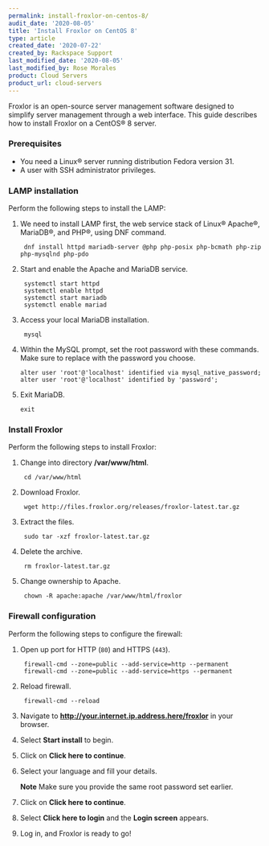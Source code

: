```yaml
---
permalink: install-froxlor-on-centos-8/
audit_date: '2020-08-05'
title: 'Install Froxlor on CentOS 8'
type: article
created_date: '2020-07-22'
created_by: Rackspace Support
last_modified_date: '2020-08-05'
last_modified_by: Rose Morales
product: Cloud Servers
product_url: cloud-servers
---
```


Froxlor is an open-source server management software designed to simplify server management through a web interface. This guide describes how to install Froxlor on a CentOS&reg; 8 server.

### Prerequisites

- You need a Linux&reg; server running distribution Fedora version 31.
- A user with SSH administrator privileges.

### LAMP installation

Perform the following steps to install the LAMP:

1. We need to install LAMP first, the web service stack of Linux&reg; Apache&reg;, MariaDB&reg;, and PHP&reg;, using DNF command.

        dnf install httpd mariadb-server @php php-posix php-bcmath php-zip php-mysqlnd php-pdo

2. Start and enable the Apache and MariaDB service.

        systemctl start httpd
        systemctl enable httpd
        systemctl start mariadb
        systemctl enable mariad

3. Access your local MariaDB installation.

        mysql

4. Within the MySQL prompt, set the root password with these commands. Make sure to replace **<password>** with the password you choose.

       alter user 'root'@'localhost' identified via mysql_native_password;
       alter user 'root'@'localhost' identified by 'password';

5. Exit MariaDB.

       exit

### Install Froxlor

Perform the following steps to install Froxlor:

1. Change into directory **/var/www/html**.

        cd /var/www/html

2. Download Froxlor.

        wget http://files.froxlor.org/releases/froxlor-latest.tar.gz

3. Extract the files.

        sudo tar -xzf froxlor-latest.tar.gz

4. Delete the archive.

        rm froxlor-latest.tar.gz

5. Change ownership to Apache.

        chown -R apache:apache /var/www/html/froxlor

### Firewall configuration

Perform the following steps to configure the firewall:

1. Open up port for  HTTP (`80`) and HTTPS (`443`).

        firewall-cmd --zone=public --add-service=http --permanent
        firewall-cmd --zone=public --add-service=https --permanent

2. Reload firewall.

        firewall-cmd --reload

3. Navigate to **http://your.internet.ip.address.here/froxlor** in your browser.

4. Select **Start install** to begin.

5. Click on **Click here to continue**.

6. Select your language and fill your details.

    **Note** Make sure you provide the same root password set earlier.

7. Click on **Click here to continue**.

8. Select **Click here to login** and the **Login screen** appears.

9. Log in, and Froxlor is ready to go!
